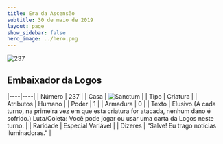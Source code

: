 ```yaml
---
title: Era da Ascensão
subtitle: 30 de maio de 2019
layout: page
show_sidebar: false
hero_image: ../hero.png
---
```


![237](https://cdn.keyforgegame.com/media/card_front/pt/435_237_3W6C3QGJW579_pt.png)

## Embaixador da Logos

|----|----|
| Número | 237 |
| Casa | ![Sanctum](https://archonarcana.com/images/thumb/c/c7/Sanctum.png/22px-Sanctum.png "Santuário") |
| Tipo | Criatura |
| Atributos | Humano |
| Poder | 1 |
| Armadura | 0 |
| Texto | Elusivo.(A cada turno, na primeira  vez em que esta criatura for atacada,  nenhum dano é sofrido.) Luta/Coleta: Você pode jogar ou usar uma carta da Logos neste turno. |
| Raridade | Especial Variável |
| Dizeres | “Salve! Eu trago notícias iluminadoras.” |
